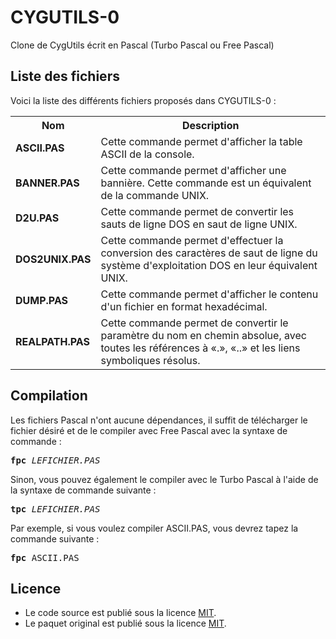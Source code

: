 # CYGUTILS-0
Clone de CygUtils écrit en Pascal (Turbo Pascal ou Free Pascal)

<h2>Liste des fichiers</h2>

Voici la liste des différents fichiers proposés dans CYGUTILS-0 :

<table>
		<tr>
			<th>Nom</th>
			<th>Description</th>	
		</tr>
	  <tr>
			<td><b>ASCII.PAS</b></td>
			<td>Cette commande permet d'afficher la table ASCII de la console.</td>
		</tr>  
		<tr>
			<td><b>BANNER.PAS</b></td>
			<td>Cette commande permet d'afficher une bannière. Cette commande est un équivalent de la commande UNIX.</td>
		</tr>  
		<tr>
			<td><b>D2U.PAS</b>
			<td>Cette commande permet de convertir les sauts de ligne DOS en saut de ligne UNIX.</td>
		</tr>	
		<tr>
			<td><b>DOS2UNIX.PAS</b></td>
			<td>Cette commande permet d'effectuer la conversion des caractères de saut de ligne du système d'exploitation DOS en leur équivalent UNIX.</td>
		</tr>
		<tr>
			<td><b>DUMP.PAS</b></td>
			<td>Cette commande permet d'afficher le contenu d'un fichier en format hexadécimal.</td>
		</tr>	
		<tr>
			<td><b>REALPATH.PAS</b></td>
			<td>Cette commande permet de convertir le paramètre du nom en chemin absolue, avec toutes les références à «.», «..» et les liens symboliques résolus.</td>
		</tr>	
</table>

<h2>Compilation</h2>
	
Les fichiers Pascal n'ont aucune dépendances, il suffit de télécharger le fichier désiré et de le compiler avec Free Pascal avec la syntaxe de commande  :

<pre><b>fpc</b> <i>LEFICHIER.PAS</i></pre>
	
Sinon, vous pouvez également le compiler avec le Turbo Pascal à l'aide de la syntaxe de commande suivante :	

<pre><b>tpc</b> <i>LEFICHIER.PAS</i></pre>
	
Par exemple, si vous voulez compiler ASCII.PAS, vous devrez tapez la commande suivante :

<pre><b>fpc</b> ASCII.PAS</pre>
	
<h2>Licence</h2>
<ul>
 <li>Le code source est publié sous la licence <a href="https://github.com/gladir/CYGUTILS-0/blob/master/LICENSE">MIT</a>.</li>
 <li>Le paquet original est publié sous la licence <a href="https://github.com/gladir/CYGUTILS-0/blob/master/LICENSE">MIT</a>.</li>
</ul>
